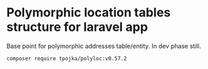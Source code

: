 # Polymorphic location tables structure for laravel app
Base point for polymorphic addresses table/entity. 
In dev phase still.

`composer require tpojka/polyloc:v0.57.2`
